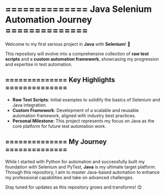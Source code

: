 # ============== Java Selenium Automation Journey ==============

Welcome to my first serious project in **Java** with **Selenium**! 🚀  

This repository will evolve into a comprehensive collection of **raw test scripts** and a **custom automation framework**, showcasing my progression and expertise in test automation.

## ============== Key Highlights ==============

- **Raw Test Scripts**: Initial examples to solidify the basics of Selenium and Java integration.
- **Custom Framework**: Development of a scalable and reusable automation framework, aligned with industry best practices.
- **Personal Milestone**: This project represents my focus on Java as the core platform for future test automation work.

## ============== My Journey ==============

While I started with Python for automation and successfully built my foundation with Selenium and PyTest, **Java** is my ultimate target platform. Through this repository, I aim to master Java-based automation to enhance my professional capabilities and take on advanced challenges.

Stay tuned for updates as this repository grows and transforms! 😊  
